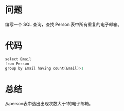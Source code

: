 # 问题 #
编写一个 SQL 查询，查找 Person 表中所有重复的电子邮箱。
# 代码 #
```C++
select Email
from Person
group by Email having count(Email)>1
```

# 总结 #
从person表中选出出现次数大于1的电子邮箱。